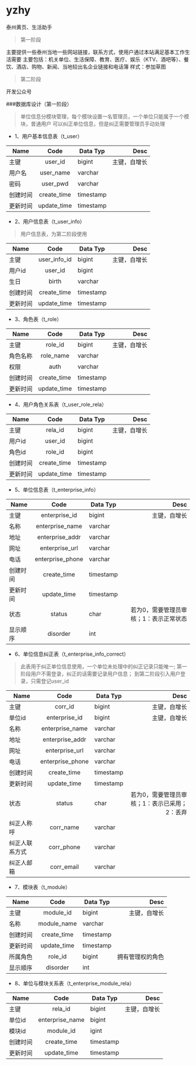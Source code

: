 # yzhy
泰州黄页、生活助手

>第一阶段

主要提供一些泰州当地一些网站链接，联系方式，使用户通过本站满足基本工作生活需要
主要包括：机关单位、生活保障、教育、医疗、娱乐（KTV、酒吧等）、餐饮、酒店、购物、新闻、当地较出名企业链接和电话簿
样式：参加草图

>第二阶段

开发公众号

###数据库设计（第一阶段）

>单位信息分模块管理，每个模块设置一名管理员，一个单位只能属于一个模块，普通用户
>可以纠正单位信息，但是纠正需要管理员手动处理

* 1、用户基本信息表（t_user）

|Name|Code|Data Typ|Desc|
|--------|:--------:|--------|--------:|
|主键|user_id|bigint|主键，自增长|
|用户名|user_name|varchar||
|密码|user_pwd|varchar||
|创建时间|create_time|timestamp||
|更新时间|update_time|timestamp||

* 2、用户信息表（t_user_info）

>用户信息表，为第二阶段使用

|Name|Code|Data Typ|Desc|
|--------|:--------:|--------|--------:|
|主键|user_info_id|bigint|主键，自增长|
|用户id|user_id|bigint||
|生日|birth|varchar||
|创建时间|create_time|timestamp||
|更新时间|update_time|timestamp||

* 3、角色表（t_role）

|Name|Code|Data Typ|Desc|
|--------|:--------:|--------|--------:|
|主键|role_id|bigint|主键，自增长|
|角色名称|role_name|varchar||
|权限|auth|varchar||
|创建时间|create_time|timestamp||
|更新时间|update_time|timestamp||

* 4、用户角色关系表（t_user_role_rela）

|Name|Code|Data Typ|Desc|
|--------|:--------:|--------|--------:|
|主键|rela_id|bigint|主键，自增长|
|用户id|user_id|bigint||
|角色id|role_id|bigint||
|创建时间|create_time|timestamp||
|更新时间|update_time|timestamp||

* 5、单位信息表（t_enterprise_info）

|Name|Code|Data Typ|Desc|
|--------|:--------:|--------|--------:|
|主键|enterprise_id|bigint|主键，自增长|
|名称|enterprise_name|varchar||
|地址|enterprise_addr|varchar||
|网址|enterprise_url|varchar||
|电话|enterprise_phone|varchar||
|创建时间|create_time|timestamp||
|更新时间|update_time|timestamp||
|状态|status|char|若为0，需要管理员审核；1：表示正常状态|
|显示顺序|disorder|int||

* 6、单位信息纠正表（t_enterprise_info_correct）

>此表用于纠正单位信息使用，一个单位未处理中的纠正记录只能唯一;
>第一阶段用户不需登录，纠正的话需要记录用户信息；
>到第二阶段引入用户登录，只需登记user_id

|Name|Code|Data Typ|Desc|
|--------|:--------:|--------|--------:|
|主键|corr_id|bigint|主键，自增长|
|单位id|enterprise_id|bigint|主键，自增长|
|名称|enterprise_name|varchar||
|地址|enterprise_addr|varchar||
|网址|enterprise_url|varchar||
|电话|enterprise_phone|varchar||
|创建时间|create_time|timestamp||
|更新时间|update_time|timestamp||
|状态|status|char|若为0，需要管理员审核；1：表示已采用；2：丢弃|
|纠正人称呼|corr_name|varchar||
|纠正人联系方式|corr_phone|varchar||
|纠正人邮箱|corr_email|varchar||


* 7、模块表（t_module）

|Name|Code|Data Typ|Desc|
|--------|:--------:|--------|--------:|
|主键|module_id|bigint|主键，自增长|
|名称|module_name|varchar||
|创建时间|create_time|timestamp||
|更新时间|update_time|timestamp||
|所属角色|role_id|bigint|拥有管理权的角色|
|显示顺序|disorder|int||

* 8、单位与模块关系表（t_enterprise_module_rela）

|Name|Code|Data Typ|Desc|
|--------|:--------:|--------|--------:|
|主键|rela_id|bigint|主键，自增长|
|单位id|enterprise_name|bigint||
|模块id|module_id|igint||
|创建时间|create_time|timestamp||
|更新时间|update_time|timestamp||



